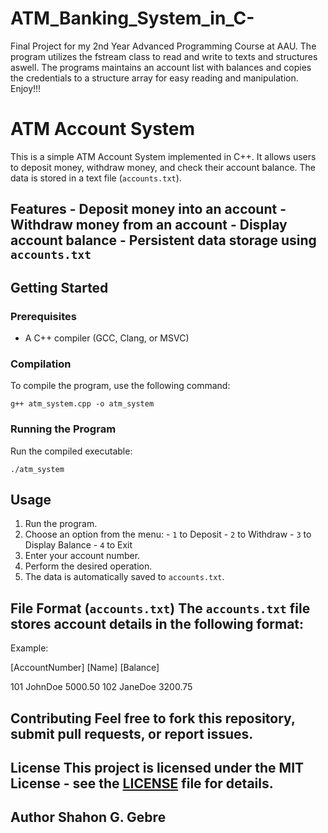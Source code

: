 # ATM_Banking_System_in_C-
Final Project for my 2nd Year Advanced Programming Course at AAU. The program utilizes the fstream class to read and write to texts and structures aswell. The programs maintains an account list with balances and copies the credentials to a structure array for easy reading and manipulation. Enjoy!!!


# ATM Account System

This is a simple ATM Account System implemented in C++. It allows users to deposit money, withdraw money, and check their account balance. The data is stored in a text file (`accounts.txt`). 

## Features - Deposit money into an account - Withdraw money from an account - Display account balance - Persistent data storage using `accounts.txt` 

## Getting Started

### Prerequisites 
- A C++ compiler (GCC, Clang, or MSVC)

### Compilation 
To compile the program, use the following command: 

`g++ atm_system.cpp -o atm_system`

### Running the Program 
Run the compiled executable:

`./atm_system`

## Usage 
1. Run the program.
2. Choose an option from the menu: -
   `1` to Deposit -
   `2` to Withdraw -
   `3` to Display Balance -
   `4` to Exit
3. Enter your account number.
4. Perform the desired operation.
5. The data is automatically saved to `accounts.txt`.

## File Format (`accounts.txt`) The `accounts.txt` file stores account details in the following format:

Example:

[AccountNumber] [Name] [Balance]

101 JohnDoe 5000.50 102 JaneDoe 3200.75

## Contributing Feel free to fork this repository, submit pull requests, or report issues.

## License This project is licensed under the MIT License - see the [LICENSE](LICENSE) file for details.

## Author Shahon G. Gebre
